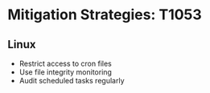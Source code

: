 # Mitigation Strategies: T1053

## Linux
- Restrict access to cron files
- Use file integrity monitoring
- Audit scheduled tasks regularly
